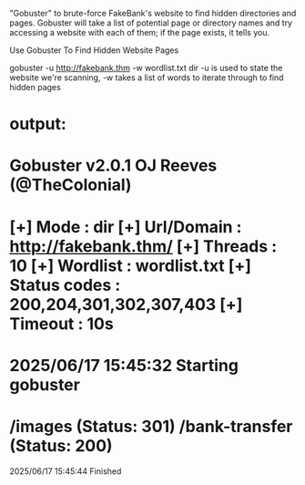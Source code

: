  "Gobuster" to brute-force FakeBank's website to find hidden directories and pages. Gobuster will take a list of potential page or directory names and try accessing a website with each of them; if the page exists, it tells you.


Use Gobuster To Find Hidden Website Pages

gobuster -u http://fakebank.thm -w wordlist.txt dir
 -u is used to state the website we're scanning, -w takes a list of words to iterate through to find hidden pages

output:
=====================================================
Gobuster v2.0.1              OJ Reeves (@TheColonial)
=====================================================
[+] Mode         : dir
[+] Url/Domain   : http://fakebank.thm/
[+] Threads      : 10
[+] Wordlist     : wordlist.txt
[+] Status codes : 200,204,301,302,307,403
[+] Timeout      : 10s
=====================================================
2025/06/17 15:45:32 Starting gobuster
=====================================================
/images (Status: 301)
/bank-transfer (Status: 200)
=====================================================
2025/06/17 15:45:44 Finished
